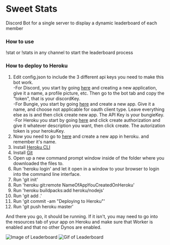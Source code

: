 # Sweet Stats
Discord Bot for a single server to display a dynamic leaderboard of each member

### How to use
!stat or !stats in any channel to start the leaderboard process

### How to deploy to Heroku
1. Edit config.json to include the 3 different api keys you need to make this bot work.  
-For Discord, you start by going [here](https://discord.com/developers/applications) and creating a new application, give it a name, a profile picture, etc. Then go to the bot tab and copy the "token", that is your discordKey.  
-For Bungie, you start by going [here](https://www.bungie.net/en/Application) and create a new app. Give it a name, and choose not applicable for oauth client type. Leave everything else as is and then click create new app. The API Key is your bungieKey.
-For Heroku you start by going [here](https://dashboard.heroku.com/account/applications) and click create authorization and give it whatever description you want, then click create. The autorization token is your herokuKey.
2. Now you need to go to [here](https://dashboard.heroku.com/new-app) and create a new app in heroku. and remember it's name. 
2. Install [Heroku CLI](https://devcenter.heroku.com/articles/heroku-command-line)
3. Install [Git](https://git-scm.com/downloads)
4. Open up a new command prompt window inside of the folder where you downloaded the files to.
5. Run 'heroku login' and let it open in a window to your browser to login into the command line interface.
6. Run 'git init'
7. Run 'heroku git:remote NameOfAppYouCreatedOnHeroku'
8. Run 'heroku buildpacks:add heroku/nodejs'
9. Run 'git add .'
10. Run 'git commit -am "Deploying to Heroku"'
11. Run 'git push heroku master'

And there you go, it should be running. If it isn't, you may need to go into the resources tab of your app on Heroku and make sure that Worker is enabled and that no other Dynos are enabled. 

![Image of Leaderboard](https://i.imgur.com/4DEXRAE.png)
![Gif of Leaderboard](https://i.imgur.com/IO447y5.gif)
